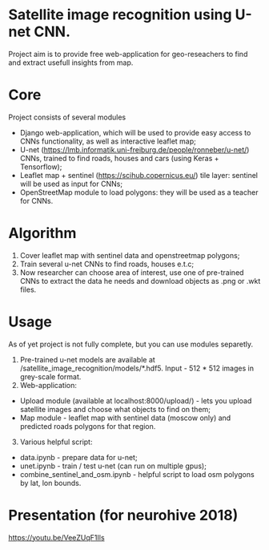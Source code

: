 # Satellite image recognition using U-net CNN.

Project aim is to provide free web-application for geo-reseachers to find and extract usefull insights from map.

# Core 

Project consists of several modules

* Django web-application, which will be used to provide easy access to CNNs functionality, as well as interactive leaflet map;
* U-net (https://lmb.informatik.uni-freiburg.de/people/ronneber/u-net/) CNNs, trained to find roads, houses and cars (using Keras + Tensorflow);
* Leaflet map + sentinel (https://scihub.copernicus.eu/) tile layer: sentinel will be used as input for CNNs;
* OpenStreetMap module to load polygons: they will be used as a teacher for CNNs.

# Algorithm

1. Cover leaflet map with sentinel data and openstreetmap polygons;
2. Train several u-net CNNs to find roads, houses e.t.c;
3. Now researcher can choose area of interest, use one of pre-trained CNNs to extract the data he needs and download objects as .png or .wkt files.

# Usage

As of yet project is not fully complete, but you can use modules separetly.

1. Pre-trained u-net models are available at /satellite_image_recognition/models/*.hdf5. Input - 512 * 512 images in grey-scale format.
2. Web-application:
  * Upload module (available at localhost:8000/upload/) - lets you upload satellite images and choose what objects to find on them;
  * Map module - leaflet map with sentinel data (moscow only) and predicted roads polygons for that region.
3. Various helpful script:
  * data.ipynb - prepare data for u-net;
  * unet.ipynb - train / test u-net (can run on multiple gpus);
  * combine_sentinel_and_osm.ipynb - helpful script to load osm polygons by lat, lon bounds.

# Presentation (for neurohive 2018)
https://youtu.be/VeeZUqF1Ils
